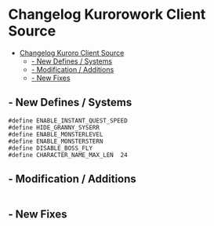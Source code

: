 
# Changelog Kurorowork Client Source

- [Changelog Kuroro Client Source](#changelog-kurorowork-client-source)
  * [- New Defines / Systems](#--new-defines---systems)
  * [- Modification / Additions](#--modification---additions)
  * [- New Fixes](#--new-fixes)

## - New Defines / Systems
```	
#define ENABLE_INSTANT_QUEST_SPEED	
#define HIDE_GRANNY_SYSERR
#define ENABLE_MONSTERLEVEL
#define ENABLE_MONSTERSTERN
#define DISABLE_BOSS_FLY
#define CHARACTER_NAME_MAX_LEN	24
```
## - Modification / Additions
```
```
## - New Fixes
```
```



